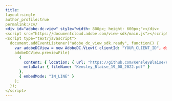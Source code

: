```yaml
---
title: 
layout:single 
author_profile:true 
permalink:/cv/
<div id="adobe-dc-view" style="width: 800px; height: 600px;"></div>
<script src="https://documentcloud.adobe.com/view-sdk/main.js"></script>
<script type="text/javascript">
  document.addEventListener("adobe_dc_view_sdk.ready", function() {
    var adobeDCView = new AdobeDC.View({ clientId: "YOUR_CLIENT_ID", divId: "adobe-dc-view" });
    adobeDCView.previewFile(
      {
        content: { location: { url: "https://github.com/KensleyBlaise/KensleyBlaise.github.io/blob/master/assets/images/Kensley_Blaise_19_08_2022.pdf" } },
        metaData: { fileName: "Kensley_Blaise_19_08_2022.pdf" }
      },
      { embedMode: "IN_LINE" }
    );
  });
</script>
---
```


